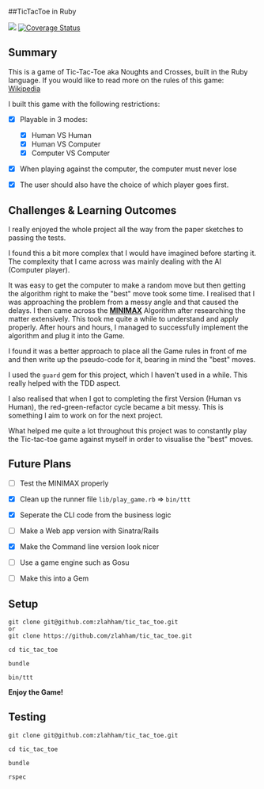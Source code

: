 ##TicTacToe in Ruby

![](https://github.com/zlahham/tic_tac_toe/workflows/Lint,%20Build%20&%20Test/badge.svg)
[![Coverage Status](https://coveralls.io/repos/zlahham/tic_tac_toe/badge.svg?branch=master&service=github)](https://coveralls.io/github/zlahham/tic_tac_toe?branch=master)

Summary
-------
This is a game of Tic-Tac-Toe aka Noughts and Crosses, built in the Ruby language.
If you would like to read more on the rules of this game: [Wikipedia](https://en.wikipedia.org/wiki/Tic-tac-toe)

I built this game with the following restrictions:
- [x] Playable in 3 modes:
  - [x] Human VS Human
  - [x] Human VS Computer
  - [x] Computer VS Computer
- [x] When playing against the computer, the computer must never lose
- [x] The user should also have the choice of which player goes first.



Challenges & Learning Outcomes
------------------------------

I really enjoyed the whole project all the way from the paper sketches to passing the tests.

I found this a bit more complex that I would have imagined before starting it.
The complexity that I came across was mainly dealing with the AI (Computer player).

It was easy to get the computer to make a random move but then getting the algorithm right to make the "best" move took some time. I realised that I was approaching the problem from a messy angle and that caused the delays.
I then came across the [**MINIMAX**](https://en.wikipedia.org/wiki/Minimax) Algorithm after researching the matter extensively. This took me quite a while to understand and apply properly.
After hours and hours, I managed to successfully implement the algorithm and plug it into the Game.

I found it was a better approach to place all the Game rules in front of me and then write up the pseudo-code for it, bearing in mind the "best" moves.

I used the `guard` gem for this project, which I haven't used in a while. This really helped with the TDD aspect.

I also realised that when I got to completing the first Version (Human vs Human), the red-green-refactor cycle became a bit messy. This is something I aim to work on for the next project.

What helped me quite a lot throughout this project was to constantly play the Tic-tac-toe game against myself in order to visualise the "best" moves.





Future Plans
------------
- [ ] Test the MINIMAX properly
- [x] Clean up the runner file `lib/play_game.rb` => `bin/ttt`
- [x] Seperate the CLI code from the business logic
- [ ] Make a Web app version with Sinatra/Rails
- [x] Make the Command line version look nicer
- [ ] Use a game engine such as Gosu
- [ ] Make this into a Gem



Setup
-----
```
git clone git@github.com:zlahham/tic_tac_toe.git
or
git clone https://github.com/zlahham/tic_tac_toe.git

cd tic_tac_toe

bundle

bin/ttt
```
**Enjoy the Game!**



Testing
-------
```
git clone git@github.com:zlahham/tic_tac_toe.git

cd tic_tac_toe

bundle

rspec
```
